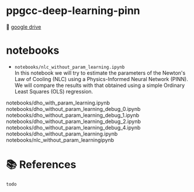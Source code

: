 # ppgcc-deep-learning-pinn

:floppy_disk: [google drive](https://drive.google.com/drive/folders/1q4rUKQ8sSXJGirQYPOodSbaE9h4kbZ_q?usp=drive_link)

# notebooks

- `notebooks/nlc_without_param_learning.ipynb` <br/>In this notebook we will try to estimate the parameters of the Newton's Law of Cooling (NLC) using a Physics-Informed Neural Network (PINN). We will compare the results with that obtained using a simple Ordinary Least Squares (OLS) regression.

notebooks/dho_with_param_learning.ipynb notebooks/dho_without_param_learning_debug_0.ipynb notebooks/dho_without_param_learning_debug_1.ipynb notebooks/dho_without_param_learning_debug_2.ipynb notebooks/dho_without_param_learning_debug_4.ipynb 
notebooks/dho_without_param_learning.ipynb 
notebooks/nlc_without_param_learningipynb

# :books: References

`todo`